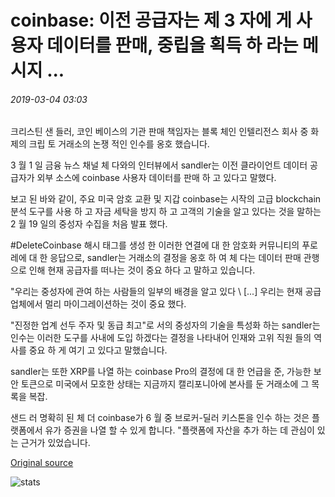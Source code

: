 # coinbase: 이전 공급자는 제 3 자에 게 사용자 데이터를 판매, 중립을 획득 하 라는 메시지 ...

###### 2019-03-04 03:03

크리스틴 샌 들러, 코인 베이스의 기관 판매 책임자는 블록 체인 인텔리전스 회사 중 화제의 크립 토 거래소의 논쟁 적인 인수를 옹호 했습니다.

3 월 1 일 금융 뉴스 채널 체 다와의 인터뷰에서 sandler는 이전 클라이언트 데이터 공급자가 외부 소스에 coinbase 사용자 데이터를 판매 하 고 있다고 말했다.

보고 된 바와 같이, 주요 미국 암호 교환 및 지갑 coinbase는 시작의 고급 blockchain 분석 도구를 사용 하 고 자금 세탁을 방지 하 고 고객의 기술을 알고 있다는 것을 말하는 2 월 19 일의 중성자 수집을 처음 발표 했다.

#DeleteCoinbase 해시 태그를 생성 한 이러한 연결에 대 한 암호화 커뮤니티의 푸로 레에 대 한 응답으로, sandler는 거래소의 결정을 옹호 하 여 체 다는 데이터 판매 관행으로 인해 현재 공급자를 떠나는 것이 중요 하다 고 말하고 있습니다.

"우리는 중성자에 관여 하는 사람들의 일부의 배경을 알고 있다 \ [...] 우리는 현재 공급 업체에서 멀리 마이그레이션하는 것이 중요 했다.

"진정한 업계 선두 주자 및 동급 최고"로 서의 중성자의 기술을 특성화 하는 sandler는 인수는 이러한 도구를 사내에 도입 하겠다는 결정을 나타내어 인재와 고위 직원 들의 역사를 중요 하 게 여기 고 있다고 말했습니다.

sandler는 또한 XRP를 나열 하는 coinbase Pro의 결정에 대 한 언급을 준, 가능한 보안 토큰으로 미국에서 모호한 상태는 지금까지 캘리포니아에 본사를 둔 거래소에 그 목록을 복잡.

샌드 러 명확히 된 체 더 coinbase가 6 월 중 브로커-딜러 키스톤을 인수 하는 것은 플랫폼에서 유가 증권을 나열 할 수 있게 합니다. "플랫폼에 자산을 추가 하는 데 관심이 있는 근거가 있었습니다.

[Original source](https://cointelegraph.com/news/coinbase-former-provider-sold-user-data-to-third-parties-prompting-neutrino-acquisition)

![stats](https://c.statcounter.com/11760860/0/a89fa40b/1/ "stats")